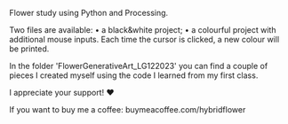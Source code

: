 Flower study using Python and Processing.

Two files are available:
	• a black&white project;
	• a colourful project with additional mouse inputs. Each time the cursor is clicked, a new colour will be printed.

In the folder 'FlowerGenerativeArt_LG122023' you can find a couple of pieces I created myself using the code I learned from my first class.

I appreciate your support! ♥

If you want to buy me a coffee:
buymeacoffee.com/hybridflower
